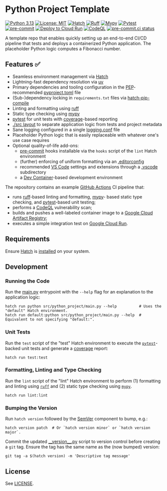 # Python Project Template

[![Python 3.13](https://img.shields.io/badge/python-3.13-blue.svg)](https://docs.python.org/3/whatsnew/3.13.html)
[![License: MIT](https://img.shields.io/badge/License-MIT-9400d3.svg)](https://opensource.org/licenses/MIT)
[![Hatch](https://img.shields.io/badge/%F0%9F%A5%9A-Hatch-4051b5.svg)](https://github.com/pypa/hatch)
[![Ruff](https://img.shields.io/endpoint?url=https://raw.githubusercontent.com/astral-sh/ruff/main/assets/badge/v2.json)](https://github.com/astral-sh/ruff)
[![Mypy](https://img.shields.io/badge/type%20checked-mypy-039dfc)](https://github.com/python/mypy)
[![Pytest](https://img.shields.io/static/v1?label=‎&message=Pytest&logo=Pytest&color=b647c4&logoColor=white)](https://docs.pytest.org)
[![pre-commit](https://img.shields.io/badge/pre--commit-enabled-brightgreen?logo=pre-commit&logoColor=white)](https://github.com/pre-commit/pre-commit)
[![Deploy to Cloud Run](https://github.com/h-holm/python-project/workflows/Deploy%20to%20Cloud%20Run/badge.svg)](https://github.com/h-holm/python-project/actions/workflows/deploy-to-cloud-run.yaml)
[![CodeQL](https://github.com/h-holm/python-project/workflows/CodeQL%20Analysis/badge.svg)](https://github.com/h-holm/python-project/actions/workflows/codeql-analysis.yaml)
[![pre-commit.ci status](https://results.pre-commit.ci/badge/github/h-holm/python-project/main.svg)](https://results.pre-commit.ci/latest/github/h-holm/python-project/main)

A template repo that enables quickly setting up an end-to-end CI/CD pipeline that tests and deploys a containerized
Python application. The placeholder Python logic computes a Fibonacci number.

## Features ✅

* Seamless environment management via [Hatch](https://hatch.pypa.io/latest)
* Lightning-fast dependency resolution via [uv](https://github.com/astral-sh/uv)
* Primary dependencies and tooling configuration in the [PEP](https://peps.python.org/pep-0621)-recommended
[pyproject.toml](./pyproject.toml) file
* (Sub-)dependency locking in `requirements.txt` files via
[hatch-pip-compile](https://github.com/juftin/hatch-pip-compile)
* Linting and formatting using [ruff](https://github.com/astral-sh/ruff)
* Static type checking using [mypy](https://github.com/python/mypy)
* [pytest](https://docs.pytest.org) for unit tests with [coverage](https://coverage.readthedocs.io/en/7.6.7)-based
reporting
* [./src layout](https://packaging.python.org/en/latest/discussions/src-layout-vs-flat-layout) to separate application
logic from tests and project metadata
* Sane logging configured in a single [logging.conf](./src/python_project/logging.conf) file
* Placeholder Python logic that is easily replaceable with whatever one's use case requires
* Optional quality-of-life add-ons:
  * [pre-commit](https://github.com/pre-commit/pre-commit) hooks installable via the `hooks` script of the `lint` Hatch
  environment
  * (further) enforcing of uniform formatting via an [.editorconfig](./.editorconfig)
  * recommended [VS Code](https://code.visualstudio.com) settings and extensions through a [.vscode](./.vscode)
  subdirectory
  * a [Dev Container](https://code.visualstudio.com/docs/devcontainers/containers)-based development environment

The repository contains an example [GitHub Actions](./.github/workflows/) CI pipeline that:

* runs [ruff](https://github.com/astral-sh/ruff)-based linting and formatting, [mypy](https://github.com/python/mypy)-
based static type checking, and [pytest](https://docs.pytest.org)-based unit testing;
* performs a [CodeQL](https://codeql.github.com) vulnerability scan;
* builds and pushes a well-labeled container image to a
[Google Cloud Artifact Registry](https://cloud.google.com/artifact-registry/docs);
* executes a simple integration test on [Google Cloud Run](https://cloud.google.com/run?hl=en).

## Requirements

Ensure [Hatch](https://hatch.pypa.io/latest) is [installed](https://hatch.pypa.io/latest/install) on your system.

## Development

### Running the Code

Run the [main.py](./src/python_project/main.py) entrypoint with the `--help` flag for an explanation to the application
logic:

```shell
hatch run python src/python_project/main.py --help          # Uses the "default" Hatch environment.
hatch run default:python src/python_project/main.py --help  # Equivalent to not specifying "default:".
```

### Unit Tests

Run the `test` script of the "test" Hatch environment to execute the [`pytest`](https://docs.pytest.org/en/stable)-
backed unit tests and generate a [coverage](https://coverage.readthedocs.io/en/7.6.7) report:

```shell
hatch run test:test
```

### Formatting, Linting and Type Checking

Run the `lint` script of the "lint" Hatch environment to perform (1) formatting and linting using
[`ruff`](https://github.com/astral-sh/ruff) and (2) static type checking using
[`mypy`](https://github.com/python/mypy).

```shell
hatch run lint:lint
```

### Bumping the Version

Run `hatch version` followed by the [SemVer](https://semver.org) component to bump, e.g.:

```shell
hatch version patch  # Or `hatch version minor` or `hatch version major`.
```

Commit the updated [\_\_version\_\_.py](./src/python_project/__version__.py) script to version control before creating
a `git` tag. Ensure the tag has the same name as the (now bumped) version:

```shell
git tag -a $(hatch version) -m 'Descriptive tag message'
```

## License

See [LICENSE](LICENSE).
